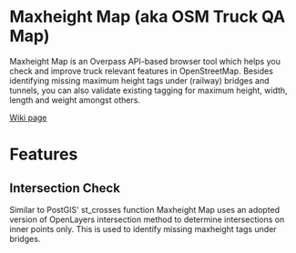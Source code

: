 Maxheight Map (aka OSM Truck QA Map)
====================================

Maxheight Map is an Overpass API-based browser tool which helps you check and improve truck relevant features in OpenStreetMap. Besides identifying missing maximum height tags under (railway) bridges and tunnels, you can also validate existing tagging for maximum height, width, length and weight amongst others.

[Wiki page](https://wiki.openstreetmap.org/wiki/Maxheight_Map)

Features
========

Intersection Check
------------------

Similar to PostGIS' st_crosses function Maxheight Map uses an adopted version of OpenLayers intersection method to determine intersections on inner points only. This is used to identify missing maxheight tags under bridges.




